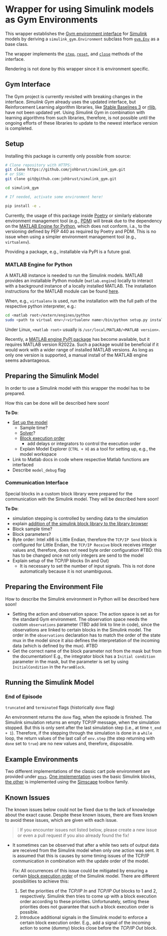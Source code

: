 # Wrapper for using Simulink models as Gym Environments

This wrapper establishes the [Gym environment interface](https://www.gymlibrary.dev/api/core/) for [Simulink](https://de.mathworks.com/products/simulink.html) models by deriving a `simulink_gym.Environment` subclass from [`gym.Env`](https://github.com/openai/gym/blob/master/gym/core.py#L8) as a base class.

The wrapper implements the [`step`](https://www.gymlibrary.dev/api/core/#gym.Env.step), [`reset`](https://www.gymlibrary.dev/api/core/#gym.Env.reset), and [`close`](https://www.gymlibrary.dev/api/core/#gym.Env.close) methods of the interface.

Rendering is not done by this wrapper since it is environment specific.

## Gym Interface

The Gym project is currently revisited with breaking changes in the interface. *Simulink Gym* already uses the updated interface, but Reinforcement Learning algorithm libraries, like [Stable Baselines 3](https://github.com/DLR-RM/stable-baselines3) or [rllib](https://www.ray.io/rllib), have not been updated yet. Using *Simulink Gym* in combination with learning algorithms from such libraries, therefore, is not possible until the ongoing efforts of these libraries to update to the newest interface version is completed.

## Setup

Installing this package is currently only possible from source:

```bash
# Clone repository with HTTPS:
git clone https://github.com/johbrust/simulink_gym.git
# or SSH:
git clone git@github.com:johbrust/simulink_gym.git

cd simulink_gym

# If needed, activate some environment here!

pip install -e .
```

Currently, the usage of this package inside [Poetry](https://python-poetry.org/) or similarly elaborate environment management tool (e.g., [PDM](https://pdm.fming.dev/)) will break due to the dependency on the [MATLAB Engine for Python](#matlab-engine-for-python), which does not conform, i.a., to the versioning defined by PEP 440 as required by Poetry and PDM. This is no issue when using a simpler environment management tool (e.g., `virtualenv`).

Providing a package, e.g., installable via PyPI is a future goal.

### MATLAB Engine for Python

A MATLAB instance is needed to run the Simulink models. MATLAB provides an installable Python module (`matlab.engine`) locally to interact with a background instance of a locally installed MATLAB. The installation instructions for the MATLAB module can be found [here](https://de.mathworks.com/help/matlab/matlab_external/install-the-matlab-engine-for-python.html).

When, e.g., `virtualenv` is used, run the installation with the full path of the respective python interpreter, e.g.:

```bash
cd <matlab root>/extern/engines/python
sudo <path to virtual env>/<virtualenv name>/bin/python setup.py install
```

Under Linux, `<matlab root>` usually is `/usr/local/MATLAB/<MATLAB version>`.

Recently, a [MATLAB engine PyPI package](https://pypi.org/project/matlabengine/) has become available, but it requires MATLAB version R2022a. Such a package would be beneficial if it would work with a wider range of installed MATLAB versions. As long as only one version is supported, a manual install of the MATLAB engine seems advantageous.

## Preparing the Simulink Model

In order to use a Simulink model with this wrapper the model has to be prepared.

How this can be done will be described here soon!

__To Do__:

- [Set up the model](https://www.mathworks.com/help/simulink/slref/setmodelparameter.html)
  - Sample time?
  - [Solver](https://de.mathworks.com/help/simulink/gui/solver.html)?
  - [Block execution order](https://de.mathworks.com/help/simulink/ug/controlling-and-displaying-the-sorted-order.html)
    - add delays or integrators to control the execution order
  - Explain Model Explorer (`CTRL + H`) as a tool for setting up, e.g., the model workspace
- Link to Matlab docs in code where respective Matlab functions are interfaced
- Describe `model_debug` flag

### Communication Interface

Special blocks in a custom block library were prepared for the communication with the Simulink model. They will be described here soon!

__To Do__:

- simulation stepping is controlled by sending data to the simulation
- explain [addition of the simulink block library to the library browser](https://de.mathworks.com/help/simulink/ug/adding-libraries-to-the-library-browser.html)
- Block sample time?
- Block parameters?
- Byte order: Intel x86 is Little Endian, therefore the `TCP/IP Send` block is configured for Little Endian, the `TCP/IP Receive` block receives integer values and, therefore, does not need byte order configuration #TBD: this has to be changed once not only integers are send to the model
- Explain setup of the TCP/IP blocks (In and Out)
  - It is necessary to set the number of input signals. This is not done automatically because it is not unambiguous.

## Preparing the Environment File

How to describe the Simulink environment in Python will be described here soon!

- Setting the action and observation space: The action space is set as for the standard Gym environment. The observation space needs the custom `observations` parameter (TBD add link to line in code), since the observations are linked to certain blocks in the Simulink model. The order in the `observations` declaration has to match the order of the state mux in the model since it also defines the interpretation of the incoming data (which is defined by the mux). #TBD
- Get the correct name of the block parameter not from the mask but from the documentation! E.g., the integrator block has a `Initial condition` parameter in the mask, but the parameter is set by using `InitialCondition` in the `ParamBlock`.

## Running the Simulink Model

### End of Episode

`truncated` and `terminated` flags (historically `done` flag)

An environment returns the `done` flag, when the episode is finished. The Simulink simulation returns an empty TCP/IP message, when the simulation stopped. But this is only sent after the last simulation step (i.e., at time `t_end + 1`). Therefore, if the stepping through the simulation is done in a `while` loop, the return values of the last call of `env.step` (the step returning with `done` set to `true`) are no new values and, therefore, disposable.

## Example Environments

Two different implementations of the classic cart pole environment are provided under [`envs`](./simulink_gym/envs). [One implementation](./simulink_gym/envs/cartpole_simulink.md) uses the basic Simulink blocks, [the other](./simulink_gym/envs/cartpole_simscape.md) is implemented using the [Simscape](https://www.mathworks.com/products/simscape.html) toolbox family.

## Known Issues

The known issues below could not be fixed due to the lack of knowledge about the exact cause. Despite these known issues, there are fixes known to avoid these issues, which are given with each issue.

> :grey_exclamation: If you encounter issues not listed below, please create a new issue or even a pull request if you also already found the fix!

- It sometimes can be observed that after a while two sets of output data are received from the Simulink model when only one action was sent. It is assumed that this is causes by some timing issues of the TCP/IP communication in combination with the update order of the model.

  Fix: All occurrences of this issue could be mitigated by ensuring a certain [block execution order](https://de.mathworks.com/help/simulink/ug/controlling-and-displaying-the-sorted-order.html) of the Simulink model. There are different possibilities to achieve this:
  
  1. Set the priorities of the *TCP/IP In* and *TCP/IP Out* blocks to 1 and 2, respectively. Simulink then tries to come up with a block execution order according to these priorities. Unfortunately, setting these priorities does not guarantee that such a block execution order is possible.
  2. Introduce additional signals in the Simulink model to enforce a certain block execution order. E.g., add a signal of the incoming action to some (dummy) blocks close before the *TCP/IP Out* block.
